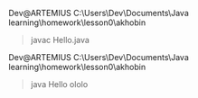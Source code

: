 Dev@ARTEMIUS C:\Users\Dev\Documents\Java learning\homework\lesson0\akhobin
> javac Hello.java

Dev@ARTEMIUS C:\Users\Dev\Documents\Java learning\homework\lesson0\akhobin
> java Hello
ololo
